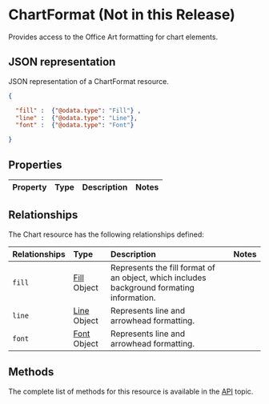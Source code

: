 # ChartFormat (Not in this Release)
Provides access to the Office Art formatting for chart elements.


## JSON representation

JSON representation of a ChartFormat resource.
<!-- { "blockType": "resource", "@odata.type": "ChartFormat", 
	"optionalProperties": ["fill", "line", "font"]
	 } 
-->
```json
{

  "fill" :  {"@odata.type": "Fill"} ,
  "line" :  {"@odata.type": "Line"},
  "font" :  {"@odata.type": "Font"}

}
```

## Properties

| Property         | Type    |Description|Notes |
|:-----------------|:--------|:----------|:-----|



## Relationships
The Chart resource has the following relationships defined:

| Relationships    | Type    |Description|Notes |
|:-----------------|:--------|:----------|:-----|
| `fill`          |[Fill](fill.md) Object | Represents the fill format of an object, which includes background formating information. 
| `line`          |[Line](line.md) Object | Represents line and arrowhead formatting.
| `font`          |[Font](font.md) Object | Represents line and arrowhead formatting.
     

## Methods

The complete list of methods for this resource is available in
the [API](../README.md) topic.
